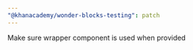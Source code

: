 ```yaml
---
"@khanacademy/wonder-blocks-testing": patch
---
```


Make sure wrapper component is used when provided
